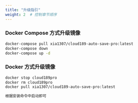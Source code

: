 ```yaml
---
title: "升级指引"
weight: 2  # 控制章节顺序
---
```


### Docker Compose 方式升级镜像
```bash
docker-compose pull xia1307/cloud189-auto-save-pro:latest
docker-compose down
docker-compose up -d
```

### Docker 方式升级镜像
```bash
docker stop cloud189pro
docker rm cloud189pro
docker pull xia1307/cloud189-auto-save-pro:latest

根据安装命令中启动即可
```